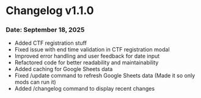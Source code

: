 # Changelog v1.1.0
### Date: September 18, 2025
- Added CTF registration stuff
- Fixed issue with end time validation in CTF registration modal
- Improved error handling and user feedback for date input
- Refactored code for better readability and maintainability
- Added caching for Google Sheets data
- Fixed /update command to refresh Google Sheets data (Made it so only mods can run it)
- Added /changelog command to display recent changes